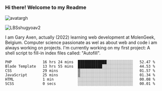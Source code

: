 ### Hi there! Welcome to my Readme 
![avatargh](https://user-images.githubusercontent.com/22075644/164934471-9e8af8ff-56fa-42c4-8061-5c7410433886.png)

![LBSshugyoav2](https://user-images.githubusercontent.com/22075644/164934218-25b846e8-bf56-4a0e-bd88-ab444310d7a8.png)



I am Gary Axen, actually (2022) learning web development at MolenGeek, Belgium.
Computer science passionate as wel as about web and code i am always working on projects.
I'm currently working on my first project: A shell script to fill-in index files called: "Autofill". 
<!--START_SECTION:waka-->

```text
PHP              16 hrs 24 mins  █████████████░░░░░░░░░░░░   52.47 %
Blade Template   13 hrs 55 mins  ███████████░░░░░░░░░░░░░░   44.53 %
CSS              29 mins         ▒░░░░░░░░░░░░░░░░░░░░░░░░   01.57 %
JavaScript       25 mins         ▒░░░░░░░░░░░░░░░░░░░░░░░░   01.34 %
HTML             1 min           ░░░░░░░░░░░░░░░░░░░░░░░░░   00.08 %
SCSS             0 secs          ░░░░░░░░░░░░░░░░░░░░░░░░░   00.01 %
```

<!--END_SECTION:waka-->

<!--
**LeBigSky/LebigSky** is a ✨ _special_ ✨ repository because its `README.md` (this file) appears on your GitHub profile.


as to get you started:

- 🔭 I’m currently working on ...
- 🌱 I’m currently learning ...
- 👯 I’m looking to collaborate on ...
- 🤔 I’m looking for help with ...
- 💬 Ask me about ...
- 📫 How to reach me: ...
- 😄 Pronouns: ...
- ⚡ Fun fact: ...
-->
